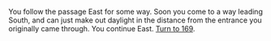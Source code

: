 You follow the passage East for some way.
Soon you come to a way leading South, and
can just make out daylight in the distance
from the entrance you originally came
through. You continue East. [Turn to 169](169).

